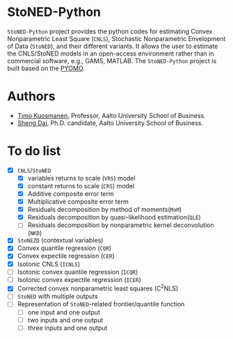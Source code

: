 # StoNED-Python

`StoNED-Python` project provides the python codes for estimating Convex Nonparametric Least Square (`CNLS`), Stochastic Nonparametric Envelopment of Data (`StoNED`), and their different variants. It allows the user to estimate the CNLS/StoNED models in an open-access environment rather than in commercial software, e.g., GAMS, MATLAB. The `StoNED-Python` project is built based on the [PYOMO](http://www.pyomo.org/). 

# Authors
 + [Timo Kuosmanen](https://people.aalto.fi/timo.kuosmanen), Professor, Aalto University School of Business.
 + [Sheng Dai](https://www.researchgate.net/profile/Sheng_Dai8), Ph.D. candidate, Aalto University School of Business.

# To do list
- [x]  `CNLS`/`StoNED`
   - [x] variables returns to scale (`VRS`) model
   - [x] constant returns to scale (`CRS`) model
   - [x] Additive composite error term
   - [x] Multiplicative composite error term
   - [x] Residuals decomposition by method of moments(`MoM`) 
   - [x] Residuals decomposition by quasi-likelihood estimation(`QLE`)
   - [ ] Residuals decomposition by nonparametric kernel deconvolution (`NKD`)
- [x] `StoNEZD` (contextual variables)
- [x] Convex quantile regression (`CQR`)
- [x] Convex expectile regression (`CER`)
- [x] Isotonic CNLS (`ICNLS`)
- [ ] Isotonic convex quantile regression (`ICQR`)
- [ ] Isotonic convex expectile regression (`ICER`)
- [x] Corrected convex nonparametric least squares (C<sup>2</sup>NLS)
- [ ] `StoNED` with multiple outputs
- [ ] Representation of `StoNED`-related frontier/quantile function
   - [ ] one input and one output
   - [ ] two inputs and one output 
   - [ ] three inputs and one output 